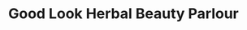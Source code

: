 ---
title: "Good Look Herbal Beauty Parlour"
url: /bangalore/good-look-herbal-beauty-parlour/
shop: Kosmetik
---